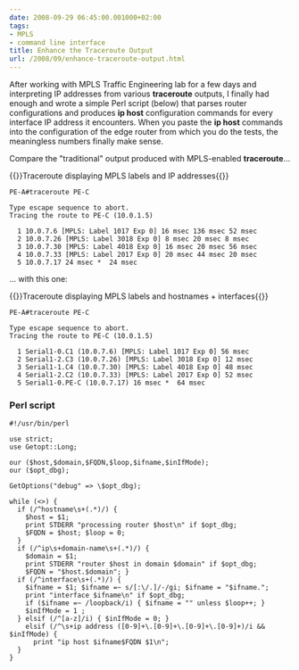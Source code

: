 ```yaml
---
date: 2008-09-29 06:45:00.001000+02:00
tags:
- MPLS
- command line interface
title: Enhance the Traceroute Output
url: /2008/09/enhance-traceroute-output.html
---
```

After working with MPLS Traffic Engineering lab for a few days and interpreting IP addresses from various **traceroute** outputs, I finally had enough and wrote a simple Perl script (below) that parses router configurations and produces **ip host** configuration commands for every interface IP address it encounters. When you paste the **ip host** commands into the configuration of the edge router from which you do the tests, the meaningless numbers finally make sense.
<!--more-->
Compare the "traditional" output produced with MPLS-enabled **traceroute**...

{{<cc>}}Traceroute displaying MPLS labels and IP addresses{{</cc>}}
``` {.code}
PE-A#traceroute PE-C

Type escape sequence to abort.
Tracing the route to PE-C (10.0.1.5)

  1 10.0.7.6 [MPLS: Label 1017 Exp 0] 16 msec 136 msec 52 msec
  2 10.0.7.26 [MPLS: Label 3018 Exp 0] 8 msec 20 msec 8 msec
  3 10.0.7.30 [MPLS: Label 4018 Exp 0] 16 msec 20 msec 56 msec
  4 10.0.7.33 [MPLS: Label 2017 Exp 0] 20 msec 44 msec 20 msec
  5 10.0.7.17 24 msec *  24 msec
```

... with this one:

{{<cc>}}Traceroute displaying MPLS labels and hostnames + interfaces{{</cc>}}
``` {.code}
PE-A#traceroute PE-C

Type escape sequence to abort.
Tracing the route to PE-C (10.0.1.5)

  1 Serial1-0.C1 (10.0.7.6) [MPLS: Label 1017 Exp 0] 56 msec
  2 Serial1-2.C3 (10.0.7.26) [MPLS: Label 3018 Exp 0] 12 msec
  3 Serial1-1.C4 (10.0.7.30) [MPLS: Label 4018 Exp 0] 48 msec
  4 Serial1-2.C2 (10.0.7.33) [MPLS: Label 2017 Exp 0] 52 msec
  5 Serial1-0.PE-C (10.0.7.17) 16 msec *  64 msec
```

### Perl script

```
#!/usr/bin/perl

use strict;
use Getopt::Long;

our ($host,$domain,$FQDN,$loop,$ifname,$inIfMode);
our ($opt_dbg);

GetOptions("debug" => \$opt_dbg);

while (<>) {
  if (/^hostname\s+(.*)/) { 
    $host = $1; 
    print STDERR "processing router $host\n" if $opt_dbg; 
    $FQDN = $host; $loop = 0; 
  }
  if (/^ip\s+domain-name\s+(.*)/) { 
    $domain = $1; 
    print STDERR "router $host in domain $domain" if $opt_dbg; 
    $FQDN = "$host.$domain"; }
  if (/^interface\s+(.*)/) { 
    $ifname = $1; $ifname =~ s/[:\/.]/-/gi; $ifname = "$ifname.";
    print "interface $ifname\n" if $opt_dbg; 
    if ($ifname =~ /loopback/i) { $ifname = "" unless $loop++; }
    $inIfMode = 1 ;
  } elsif (/^[a-z]/i) { $inIfMode = 0; }
    elsif (/^\s+ip address ([0-9]+\.[0-9]+\.[0-9]+\.[0-9]+)/i && $inIfMode) { 
      print "ip host $ifname$FQDN $1\n"; 
  }
}